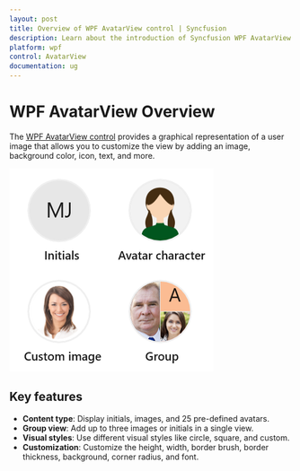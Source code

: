 ```yaml
---
layout: post
title: Overview of WPF AvatarView control | Syncfusion
description: Learn about the introduction of Syncfusion WPF AvatarView Control (SfAvatarView) with essential features and more.
platform: wpf
control: AvatarView
documentation: ug
---
```


# WPF AvatarView Overview

The [WPF AvatarView control](https://www.syncfusion.com/wpf-controls/avatar-view) provides a graphical representation of a user image that allows you to customize the view by adding an image, background color, icon, text, and more.

![WPF AvatarView control overview](avatarview_images/wpf_avatarview_overview.png)

## Key features

* **Content type**: Display initials, images, and 25 pre-defined avatars.
* **Group view**: Add up to three images or initials in a single view.
* **Visual styles**: Use different visual styles like circle, square, and custom.
* **Customization**: Customize the height, width, border brush, border thickness, background, corner radius, and font.